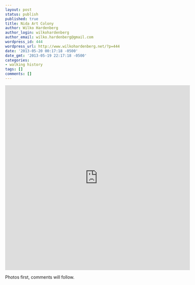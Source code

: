 ```yaml
---
layout: post
status: publish
published: true
title: Nida Art Colony
author: Wilko Hardenberg
author_login: wilkohardenberg
author_email: wilko.hardenberg@gmail.com
wordpress_id: 444
wordpress_url: http://www.wilkohardenberg.net/?p=444
date: '2013-05-20 00:17:18 -0500'
date_gmt: '2013-05-19 22:17:18 -0500'
categories:
- walking history
tags: []
comments: []
---
```

<p><iframe align="center" src="http://www.flickr.com/slideShow/index.gne?group_id=&user_id=66248475@N08&set_id=72157633521538167&text=" frameBorder="0" width="600" height="600" scrolling="no"></iframe></p>
<p>Photos first, comments will follow.</p>
